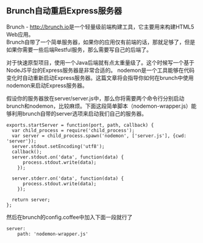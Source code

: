 ## Brunch自动重启Express服务器 ##
Brunch - <http://brunch.io>是一个轻量级前端构建工具，它主要用来构建HTML5 Web应用。   
Brunch自带了一个简单服务器，如果你的应用仅有前端的话，那就足够了，但是如果你需要一些后端Restful服务，那么需要写自己的后端了。  

对于快速原型项目，使用一个Java后端就有点太重量级了。这个时候写一个基于NodeJS平台的Express服务器是非常合适的。 nodemon是一个工具能够在代码变化时自动重新启动Express服务器。这篇文章将会指导你如何在brunch中使用nodemon来启动Express服务器。

假设你的服务器放在server/server.js中，那么你将需要两个命令行分别启动brunch和nodemon，比较麻烦。下面这段简单脚本（nodemon-wrapper.js）能够利用brunch自带的server选项来启动我们自己的服务器。
```
exports.startServer = function(port, path, callback) {
  var child_process = require('child_process');
  var server = child_process.spawn('nodemon', ['server.js'], {cwd: 'server'});
  server.stdout.setEncoding('utf8');
  callback();
  server.stdout.on('data', function(data) {
      process.stdout.write(data);
    });

  server.stderr.on('data', function(data) {
      process.stdout.write(data);
    });

  return server;
};
```

然后在brunch的config.coffee中加入下面一段就行了  
```
server:
    path: 'nodemon-wrapper.js'
```